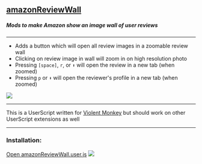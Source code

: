 <h2><a href="https://raw.githubusercontent.com/deltabravozulu/usefulUserScripts/main/amazonReviewWall/amazonReviewWall.user.js">amazonReviewWall</a></h2>
<h5 id="intro">Mods to make Amazon show an image wall of user reviews</h5>
<hr>
<ul>
    <li>Adds a button which will open all review images in a zoomable review wall</li>
    <li>Clicking on review image in wall will zoom in on high resolution photo</li>
  <li>Pressing <code>[space]</code>, <code>r</code>, or <code>⬆</code> will open the review in a new tab (when zoomed)</li>
   <li>Pressing <code>p</code> or <code>⬇</code> will open the reviewer's profile in a new tab (when zoomed)</li>
</ul>
<img src="https://github.com/deltabravozulu/usefulUserScripts/raw/main/amazonReviewWall/images/amazonReviewWall.gif">
<hr>
<p>This is a UserScript written for <a href="https://violentmonkey.github.io/">Violent Monkey</a> but should work on other UserScript extensions as well</p>
<hr>
<h3>Installation:</h3>
<a href="https://raw.githubusercontent.com/deltabravozulu/usefulUserScripts/main/amazonReviewWall/amazonReviewWall.user.js">Open amazonReviewWall.user.js</a>

<img src="https://github.com/deltabravozulu/usefulUserScripts/raw/main/amazonReviewWall/images/amazonReviewWall.png">
